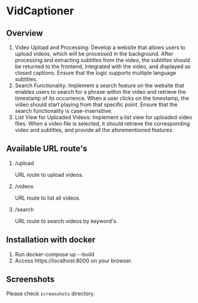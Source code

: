 # VidCaptioner


## Overview
1. Video Upload and Processing: Develop a website that allows users to upload videos, which will be processed in the background. After processing and extracting subtitles from the video, the subtitles should be returned to the frontend, integrated with the video, and displayed as closed captions. Ensure that the logic supports multiple language subtitles.
2. Search Functionality: Implement a search feature on the website that enables users to search for a phrase within the video and retrieve the timestamp of its occurrence. When a user clicks on the timestamp, the video should start playing from that specific point. Ensure that the search functionality is case-insensitive.
3. List View for Uploaded Videos: Implement a list view for uploaded video files. When a video file is selected, it should retrieve the corresponding video and subtitles, and provide all the aforementioned features.


## Available URL route's

1. /upload

    URL route to upload videos.

2. /videos

    URL route to list all videos.    

3. /search

    URL route to search videos by keyword's. 

## Installation with docker
1. Run docker-compose up --build
2. Access https://localhost:8000 on your browser.


## Screenshots
Please check `screenshots` directory.
